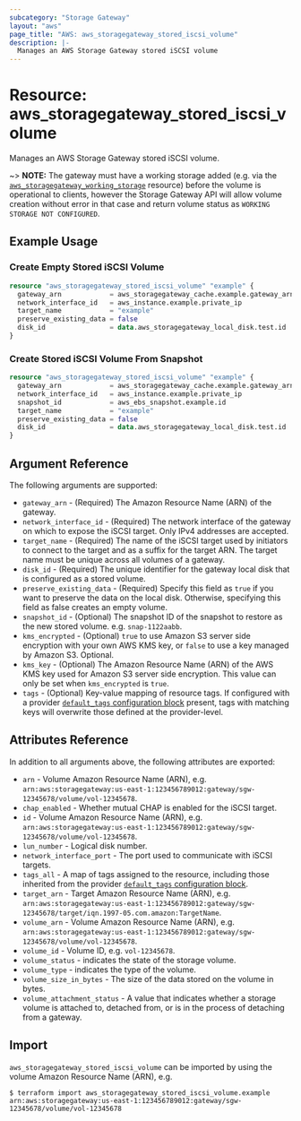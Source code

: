 ```yaml
---
subcategory: "Storage Gateway"
layout: "aws"
page_title: "AWS: aws_storagegateway_stored_iscsi_volume"
description: |-
  Manages an AWS Storage Gateway stored iSCSI volume
---
```


# Resource: aws_storagegateway_stored_iscsi_volume

Manages an AWS Storage Gateway stored iSCSI volume.

~> **NOTE:** The gateway must have a working storage added (e.g. via the [`aws_storagegateway_working_storage`](/docs/providers/aws/r/storagegateway_working_storage.html) resource) before the volume is operational to clients, however the Storage Gateway API will allow volume creation without error in that case and return volume status as `WORKING STORAGE NOT CONFIGURED`.

## Example Usage

### Create Empty Stored iSCSI Volume

```terraform
resource "aws_storagegateway_stored_iscsi_volume" "example" {
  gateway_arn            = aws_storagegateway_cache.example.gateway_arn
  network_interface_id   = aws_instance.example.private_ip
  target_name            = "example"
  preserve_existing_data = false
  disk_id                = data.aws_storagegateway_local_disk.test.id
}
```

### Create Stored iSCSI Volume From Snapshot

```terraform
resource "aws_storagegateway_stored_iscsi_volume" "example" {
  gateway_arn            = aws_storagegateway_cache.example.gateway_arn
  network_interface_id   = aws_instance.example.private_ip
  snapshot_id            = aws_ebs_snapshot.example.id
  target_name            = "example"
  preserve_existing_data = false
  disk_id                = data.aws_storagegateway_local_disk.test.id
}
```

## Argument Reference

The following arguments are supported:

* `gateway_arn` - (Required) The Amazon Resource Name (ARN) of the gateway.
* `network_interface_id` - (Required) The network interface of the gateway on which to expose the iSCSI target. Only IPv4 addresses are accepted.
* `target_name` - (Required) The name of the iSCSI target used by initiators to connect to the target and as a suffix for the target ARN. The target name must be unique across all volumes of a gateway.
* `disk_id` - (Required) The unique identifier for the gateway local disk that is configured as a stored volume.
* `preserve_existing_data` - (Required) Specify this field as `true` if you want to preserve the data on the local disk. Otherwise, specifying this field as false creates an empty volume.
* `snapshot_id` - (Optional) The snapshot ID of the snapshot to restore as the new stored volume. e.g. `snap-1122aabb`.
* `kms_encrypted` - (Optional) `true` to use Amazon S3 server side encryption with your own AWS KMS key, or `false` to use a key managed by Amazon S3. Optional.
* `kms_key` - (Optional) The Amazon Resource Name (ARN) of the AWS KMS key used for Amazon S3 server side encryption. This value can only be set when `kms_encrypted` is `true`.
* `tags` - (Optional) Key-value mapping of resource tags. If configured with a provider [`default_tags` configuration block](/docs/providers/aws/index.html#default_tags-configuration-block) present, tags with matching keys will overwrite those defined at the provider-level.

## Attributes Reference

In addition to all arguments above, the following attributes are exported:

* `arn` - Volume Amazon Resource Name (ARN), e.g. `arn:aws:storagegateway:us-east-1:123456789012:gateway/sgw-12345678/volume/vol-12345678`.
* `chap_enabled` - Whether mutual CHAP is enabled for the iSCSI target.
* `id` - Volume Amazon Resource Name (ARN), e.g. `arn:aws:storagegateway:us-east-1:123456789012:gateway/sgw-12345678/volume/vol-12345678`.
* `lun_number` - Logical disk number.
* `network_interface_port` - The port used to communicate with iSCSI targets.
* `tags_all` - A map of tags assigned to the resource, including those inherited from the provider [`default_tags` configuration block](/docs/providers/aws/index.html#default_tags-configuration-block).
* `target_arn` - Target Amazon Resource Name (ARN), e.g. `arn:aws:storagegateway:us-east-1:123456789012:gateway/sgw-12345678/target/iqn.1997-05.com.amazon:TargetName`.
* `volume_arn` - Volume Amazon Resource Name (ARN), e.g. `arn:aws:storagegateway:us-east-1:123456789012:gateway/sgw-12345678/volume/vol-12345678`.
* `volume_id` - Volume ID, e.g. `vol-12345678`.
* `volume_status` - indicates the state of the storage volume.
* `volume_type` - indicates the type of the volume.
* `volume_size_in_bytes` - The size of the data stored on the volume in bytes.
* `volume_attachment_status` - A value that indicates whether a storage volume is attached to, detached from, or is in the process of detaching from a gateway.

## Import

`aws_storagegateway_stored_iscsi_volume` can be imported by using the volume Amazon Resource Name (ARN), e.g.

```
$ terraform import aws_storagegateway_stored_iscsi_volume.example arn:aws:storagegateway:us-east-1:123456789012:gateway/sgw-12345678/volume/vol-12345678
```
